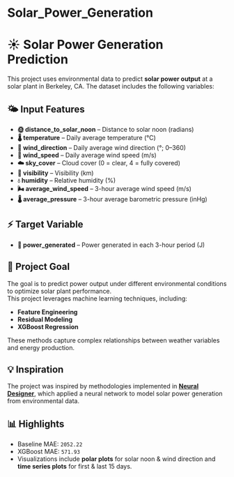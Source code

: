 # Solar_Power_Generation

# ☀️ Solar Power Generation Prediction

This project uses environmental data to predict **solar power output** at a solar plant in Berkeley, CA. The dataset includes the following variables:

## 🌤 Input Features
- **🌞 distance_to_solar_noon** – Distance to solar noon (radians)  
- **🌡 temperature** – Daily average temperature (°C)  
- **🧭 wind_direction** – Daily average wind direction (°; 0–360)  
- **💨 wind_speed** – Daily average wind speed (m/s)  
- **☁️ sky_cover** – Cloud cover (0 = clear, 4 = fully covered)  
- **👀 visibility** – Visibility (km)  
- **💧 humidity** – Relative humidity (%)  
- **🌬 average_wind_speed** – 3-hour average wind speed (m/s)  
- **🌡️ average_pressure** – 3-hour average barometric pressure (inHg)  

## ⚡ Target Variable
- **🔋 power_generated** – Power generated in each 3-hour period (J)  

## 🎯 Project Goal
The goal is to predict power output under different environmental conditions to optimize solar plant performance.  
This project leverages machine learning techniques, including:
- **Feature Engineering**  
- **Residual Modeling**  
- **XGBoost Regression**  

These methods capture complex relationships between weather variables and energy production.  

## 💡 Inspiration
The project was inspired by methodologies implemented in [**Neural Designer**](https://www.neuraldesigner.com/learning/examples/solar-power-generation/), which applied a neural network to model solar power generation from environmental data.


## 📊 Highlights
- Baseline MAE: `2052.22`  
- XGBoost MAE: `571.93`  
- Visualizations include **polar plots** for solar noon & wind direction and **time series plots** for first & last 15 days.
